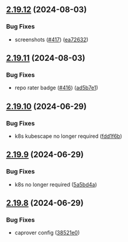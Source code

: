 ## [2.19.12](https://github.com/EddieHubCommunity/good-first-issue-finder/compare/v2.19.11...v2.19.12) (2024-08-03)


### Bug Fixes

* screenshots ([#417](https://github.com/EddieHubCommunity/good-first-issue-finder/issues/417)) ([ea72632](https://github.com/EddieHubCommunity/good-first-issue-finder/commit/ea72632655e69787052b9b357243909ddc9d8ed8))



## [2.19.11](https://github.com/EddieHubCommunity/good-first-issue-finder/compare/v2.19.10...v2.19.11) (2024-08-03)


### Bug Fixes

* repo rater badge ([#416](https://github.com/EddieHubCommunity/good-first-issue-finder/issues/416)) ([ad5b7e1](https://github.com/EddieHubCommunity/good-first-issue-finder/commit/ad5b7e1c6fd652cc94b983dcad595081c97c47ab))



## [2.19.10](https://github.com/EddieHubCommunity/good-first-issue-finder/compare/v2.19.9...v2.19.10) (2024-06-29)


### Bug Fixes

* k8s kubescape no longer required ([fdd1f6b](https://github.com/EddieHubCommunity/good-first-issue-finder/commit/fdd1f6b24688e9ebe30a467c67304bbe26eda68a))



## [2.19.9](https://github.com/EddieHubCommunity/good-first-issue-finder/compare/v2.19.8...v2.19.9) (2024-06-29)


### Bug Fixes

* k8s no longer required ([5a5bd4a](https://github.com/EddieHubCommunity/good-first-issue-finder/commit/5a5bd4ab4f7c360ca2f4f1a132297689abbc115d))



## [2.19.8](https://github.com/EddieHubCommunity/good-first-issue-finder/compare/v2.19.7...v2.19.8) (2024-06-29)


### Bug Fixes

* caprover config ([38521e0](https://github.com/EddieHubCommunity/good-first-issue-finder/commit/38521e035edc251675ad28f5914aac477c4c5fae))



